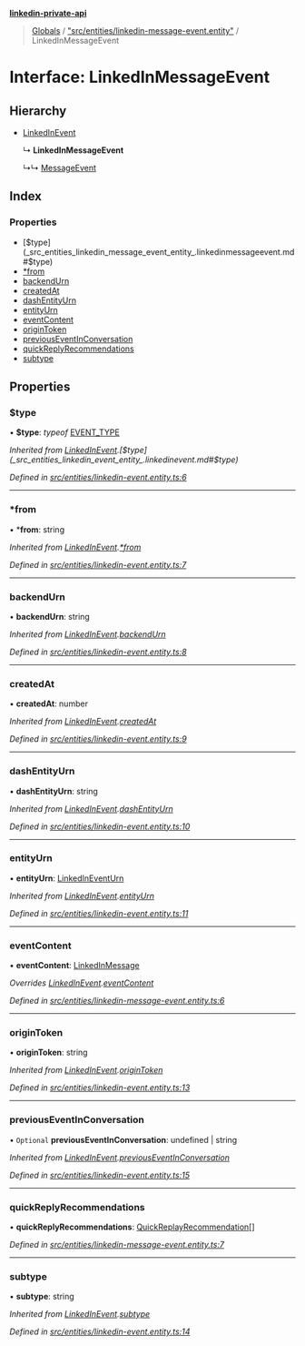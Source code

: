 **[linkedin-private-api](../README.md)**

> [Globals](../globals.md) / ["src/entities/linkedin-message-event.entity"](../modules/_src_entities_linkedin_message_event_entity_.md) / LinkedInMessageEvent

# Interface: LinkedInMessageEvent

## Hierarchy

* [LinkedInEvent](_src_entities_linkedin_event_entity_.linkedinevent.md)

  ↳ **LinkedInMessageEvent**

  ↳↳ [MessageEvent](_src_entities_message_event_entity_.messageevent.md)

## Index

### Properties

* [$type](_src_entities_linkedin_message_event_entity_.linkedinmessageevent.md#$type)
* [*from](_src_entities_linkedin_message_event_entity_.linkedinmessageevent.md#*from)
* [backendUrn](_src_entities_linkedin_message_event_entity_.linkedinmessageevent.md#backendurn)
* [createdAt](_src_entities_linkedin_message_event_entity_.linkedinmessageevent.md#createdat)
* [dashEntityUrn](_src_entities_linkedin_message_event_entity_.linkedinmessageevent.md#dashentityurn)
* [entityUrn](_src_entities_linkedin_message_event_entity_.linkedinmessageevent.md#entityurn)
* [eventContent](_src_entities_linkedin_message_event_entity_.linkedinmessageevent.md#eventcontent)
* [originToken](_src_entities_linkedin_message_event_entity_.linkedinmessageevent.md#origintoken)
* [previousEventInConversation](_src_entities_linkedin_message_event_entity_.linkedinmessageevent.md#previouseventinconversation)
* [quickReplyRecommendations](_src_entities_linkedin_message_event_entity_.linkedinmessageevent.md#quickreplyrecommendations)
* [subtype](_src_entities_linkedin_message_event_entity_.linkedinmessageevent.md#subtype)

## Properties

### $type

•  **$type**: *typeof* [EVENT\_TYPE](../modules/_src_entities_linkedin_event_entity_.md#event_type)

*Inherited from [LinkedInEvent](_src_entities_linkedin_event_entity_.linkedinevent.md).[$type](_src_entities_linkedin_event_entity_.linkedinevent.md#$type)*

*Defined in [src/entities/linkedin-event.entity.ts:6](https://github.com/cosiall/linkedin-private-api/blob/288d758/src/entities/linkedin-event.entity.ts#L6)*

___

### *from

•  ***from**: string

*Inherited from [LinkedInEvent](_src_entities_linkedin_event_entity_.linkedinevent.md).[*from](_src_entities_linkedin_event_entity_.linkedinevent.md#*from)*

*Defined in [src/entities/linkedin-event.entity.ts:7](https://github.com/cosiall/linkedin-private-api/blob/288d758/src/entities/linkedin-event.entity.ts#L7)*

___

### backendUrn

•  **backendUrn**: string

*Inherited from [LinkedInEvent](_src_entities_linkedin_event_entity_.linkedinevent.md).[backendUrn](_src_entities_linkedin_event_entity_.linkedinevent.md#backendurn)*

*Defined in [src/entities/linkedin-event.entity.ts:8](https://github.com/cosiall/linkedin-private-api/blob/288d758/src/entities/linkedin-event.entity.ts#L8)*

___

### createdAt

•  **createdAt**: number

*Inherited from [LinkedInEvent](_src_entities_linkedin_event_entity_.linkedinevent.md).[createdAt](_src_entities_linkedin_event_entity_.linkedinevent.md#createdat)*

*Defined in [src/entities/linkedin-event.entity.ts:9](https://github.com/cosiall/linkedin-private-api/blob/288d758/src/entities/linkedin-event.entity.ts#L9)*

___

### dashEntityUrn

•  **dashEntityUrn**: string

*Inherited from [LinkedInEvent](_src_entities_linkedin_event_entity_.linkedinevent.md).[dashEntityUrn](_src_entities_linkedin_event_entity_.linkedinevent.md#dashentityurn)*

*Defined in [src/entities/linkedin-event.entity.ts:10](https://github.com/cosiall/linkedin-private-api/blob/288d758/src/entities/linkedin-event.entity.ts#L10)*

___

### entityUrn

•  **entityUrn**: [LinkedInEventUrn](../modules/_src_entities_linkedin_event_entity_.md#linkedineventurn)

*Inherited from [LinkedInEvent](_src_entities_linkedin_event_entity_.linkedinevent.md).[entityUrn](_src_entities_linkedin_event_entity_.linkedinevent.md#entityurn)*

*Defined in [src/entities/linkedin-event.entity.ts:11](https://github.com/cosiall/linkedin-private-api/blob/288d758/src/entities/linkedin-event.entity.ts#L11)*

___

### eventContent

•  **eventContent**: [LinkedInMessage](_src_entities_linkedin_message_entity_.linkedinmessage.md)

*Overrides [LinkedInEvent](_src_entities_linkedin_event_entity_.linkedinevent.md).[eventContent](_src_entities_linkedin_event_entity_.linkedinevent.md#eventcontent)*

*Defined in [src/entities/linkedin-message-event.entity.ts:6](https://github.com/cosiall/linkedin-private-api/blob/288d758/src/entities/linkedin-message-event.entity.ts#L6)*

___

### originToken

•  **originToken**: string

*Inherited from [LinkedInEvent](_src_entities_linkedin_event_entity_.linkedinevent.md).[originToken](_src_entities_linkedin_event_entity_.linkedinevent.md#origintoken)*

*Defined in [src/entities/linkedin-event.entity.ts:13](https://github.com/cosiall/linkedin-private-api/blob/288d758/src/entities/linkedin-event.entity.ts#L13)*

___

### previousEventInConversation

• `Optional` **previousEventInConversation**: undefined \| string

*Inherited from [LinkedInEvent](_src_entities_linkedin_event_entity_.linkedinevent.md).[previousEventInConversation](_src_entities_linkedin_event_entity_.linkedinevent.md#previouseventinconversation)*

*Defined in [src/entities/linkedin-event.entity.ts:15](https://github.com/cosiall/linkedin-private-api/blob/288d758/src/entities/linkedin-event.entity.ts#L15)*

___

### quickReplyRecommendations

•  **quickReplyRecommendations**: [QuickReplayRecommendation](_src_entities_linkedin_quick_replay_recommendation_entity_.quickreplayrecommendation.md)[]

*Defined in [src/entities/linkedin-message-event.entity.ts:7](https://github.com/cosiall/linkedin-private-api/blob/288d758/src/entities/linkedin-message-event.entity.ts#L7)*

___

### subtype

•  **subtype**: string

*Inherited from [LinkedInEvent](_src_entities_linkedin_event_entity_.linkedinevent.md).[subtype](_src_entities_linkedin_event_entity_.linkedinevent.md#subtype)*

*Defined in [src/entities/linkedin-event.entity.ts:14](https://github.com/cosiall/linkedin-private-api/blob/288d758/src/entities/linkedin-event.entity.ts#L14)*
